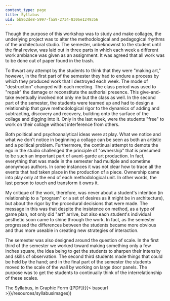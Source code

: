 ```yaml
---
content_type: page
title: Syllabus
uid: bb862de8-5997-faa9-2734-8306e1249356
---
```


Though the purpose of this workshop was to study and make collages, the underlying project was to alter the methodological and pedagogical rhythms of the architectural studio. The semester, unbeknownst to the student until the final review, was laid out in three parts in which each week a different work ambiance was given as an assignment. It was agreed that all work was to be done out of paper found in the trash.

To thwart any attempt by the students to think that they were "making art," however, in the first part of the semester they had to endure a process by which they produced work that I destroyed each week. The mode of "destruction" changed with each meeting. The class period was used to "repair" the damage or reconstitute the authorial presence. This give-and-take eventually involved not only me but the class as well. In the second part of the semester, the students were teamed up and had to design a relationship that gave methodological rigor to the dynamics of adding and subtracting, discovery and recovery, building onto the surface of the collage and digging into it. Only in the last week, were the students "free" to work on their collage without interference from others.

Both political and psychoanalytical ideas were at play. What we notice and what we don't notice in beginning a collage can be seen as both an artistic and a political problem. Furthermore, the continual attempt to demote the ego in the studio challenged the principle of "ownership" that is presumed to be such an important part of avant-garde art production. In fact, everything that was made in the semester had multiple and sometime anonymous authors. In some instances it was not clear how to trace all the events that had taken place in the production of a piece. Ownership came into play only at the end of each methodological unit. In other words, the last person to touch and transform it owns it.

My critique of the work, therefore, was never about a student's intention (in relationship to a "program" or a set of desires as it might be in architecture), but about the rigor by the procedural decisions that were made. The message in this was that despite the insistence on method, as a type of game plan, not only did "art" arrive, but also each student's individual aesthetic soon came to shine through the work. In fact, as the semester progressed the differences between the students became more obvious and thus more useable in creating new strategies of interaction.

The semester was also designed around the question of scale. In the first third of the semester we worked toward making something only a few inches square, the idea being to get the students to sharpen their intensity and skills of observation. The second third students made things that could be held by the hand; and in the final part of the semester the students moved to the scale of the wall by working on large door panels. The purpose was to get the students to continually think of the interrelationship of these scales.

The Syllabus, in Graphic Form ([PDF]({{< baseurl >}}/resources/syllabusimages))